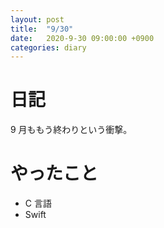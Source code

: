 ```yaml
---
layout: post
title:  "9/30"
date:   2020-9-30 09:00:00 +0900
categories: diary
---
```

# 日記

9 月ももう終わりという衝撃。

# やったこと

- C 言語
- Swift